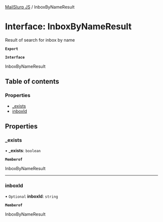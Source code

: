 [MailSlurp JS](../README.md) / InboxByNameResult

# Interface: InboxByNameResult

Result of search for inbox by name

**`Export`**

**`Interface`**

InboxByNameResult

## Table of contents

### Properties

- [\_exists](InboxByNameResult.md#_exists)
- [inboxId](InboxByNameResult.md#inboxid)

## Properties

### \_exists

• **\_exists**: `boolean`

**`Memberof`**

InboxByNameResult

___

### inboxId

• `Optional` **inboxId**: `string`

**`Memberof`**

InboxByNameResult
